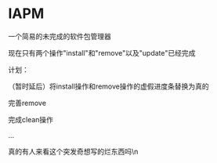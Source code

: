 # IAPM
一个简易的未完成的软件包管理器



现在只有两个操作"install"和"remove"以及"update"已经完成
 
计划：

（暂时延后）将install操作和remove操作的虚假进度条替换为真的 

完善remove

完成clean操作

...

真的有人来看这个突发奇想写的烂东西吗\n
